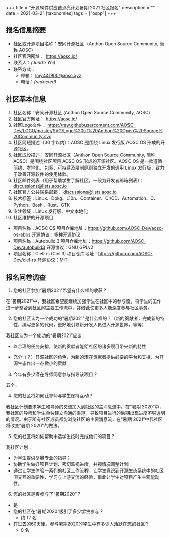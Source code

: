 +++
title = "开源软件供应链点亮计划暑期 2021 社区报名"
description = ""
date = 2021-03-21
[taxonomies]
tags = ["ospp"]
+++

## 报名信息摘要

- 社区或开源项目名称：安同开源社区（Anthon Open Source Community, 简称 AOSC）
- 社区官网网址： https://aosc.io/
- 联系人：_(Junde Yhi)_
- 联系方式：
  - 邮箱： lmy441900@aosc.xyz
  - 电话：_(redacted)_

## 社区基本信息

1. 社区名称：安同开源社区 (Anthon Open Source Community, AOSC)
2. 社区官方网址： https://aosc.io/
3. 社区Logo文件： https://raw.githubusercontent.com/AOSC-Dev/LOGO/master/SVG/Logo%20of%20Anthon%20Open%20Source%20Community.svg
4. 社区简短描述（30 字以内）：AOSC 是围绕 Linux 发行版 AOSC OS 形成的开源社区。
5. 社区成段描述：安同开源社区（Anthon Open Source Community, 简称 AOSC）是围绕社区项目 AOSC OS 形成的开源社区。AOSC OS 是一款遵循简约、本地化、包容、可持续及精制原则独立开发的通用 Linux 发行版，致力于改善开源软件的使用体验。
6. 社区邮件列表（用于帮助学生了解社区，一般为开发者邮箱列表）： discussions@lists.aosc.io
7. 社区官方公共联系邮箱： discussions@lists.aosc.io
8. 技术标签：Linux、Dpkg、L10n、Container、CI/CD、Automation、C、Python、Bash、Rust、GTK
9. 专注领域：Linux 发行版、中文本地化
10. 社区维护的开源项目
  - 项目名称：AOSC OS
    项目仓库地址：https://github.com/AOSC-Dev/aosc-os-abbs
    开源协议：多种开源协议
  - 项目名称：Autobuild 3
    项目仓库地址：https://github.com/AOSC-Dev/autobuild3
    开源协议：GNU GPLv2
  - 项目名称：Ciel-rs (Ciel 3)
    项目仓库地址：https://github.com/AOSC-Dev/ciel-rs
    开源协议：MIT

## 报名问卷调查

1. 您的社区参加“暑期2021”希望有什么样的收获？

<!-- 社区参与度（“整合”）；让更多人参与到社区的工作之中 -->

在“暑期2021”中，我社区希望能继续加强学生在社区中的参与度，将学生的工作进一步整合到社区的主要工作流中，并借此使更多人能深度参与社区事务。

2. 您的社区认为一个成功的“暑期2021”是什么样的？（新的贡献者，完成新的特性，编写更多的代码，更好地引导新开发人员进入开源世界，等等）

<!-- 新的贡献者，完成新的特性，编写更多的代码，更好地引导新开发人员进入开源世界 -->

我社区认为一个成功的“暑期2021”应该：

<!-- - 吸引新的贡献者 -->
- 以合理的任务安排，使新的贡献者能给社区的诸多项目带来新的特性
<!-- - 编写更多的代码 -->
- 充分（？）开源社区的角色，为新的潜在贡献者提供必要的平台和支持，为开源生态作出一点微小的贡献

3. 今年有多少潜在导师同意参与指导该项目？

<!-- 五个 -->

五个。

4. 您的社区将如何让导师与学生保持互动？

<!-- 导师和学生的交流加入到社区的主要消息流中 -->

我社区计划要求学生和导师的交流加入到社区的主消息流中。在“暑期 2020”中，我社区的导师和学生单独建立沟通的渠道，导致项目进行的后期出现进度不够透明的情况。由于所有社区成员都能浏览社区的主要消息流，在“暑期 2021”中我社区将改变“暑期 2020”的做法。

5. 您的社区将如何帮助中选学生按时完成他们的项目？

<!-- 提供专业的指导、做好计划、视情况调整计划、让学生意识到开源生态系统中的社区间交互和与上游交流的经验 -->

我社区计划：

- 为学生提供尽量专业的指导；
- 协助学生做好项目计划、密切监视进度，并视情况调整计划；
- 通过让学生体验一系列的社区工作流程，让学生意识到开源生态系统中的社区间交互的重要性、学习与上游交流的经验，借此让学生对项目产生主观能动性。

6. 您的社区是否参与了“暑期2020”？
  - 是
  - 您的社区在“暑期2020”吸引了多少学生参与？
    - 约 12 名
  - 在过去的60天里，参与暑期2020的学生中有多少人活跃在您的社区？
    - 0 名
